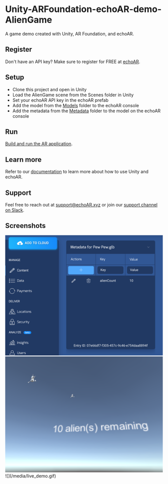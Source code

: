 # Unity-ARFoundation-echoAR-demo-AlienGame
A game demo created with Unity, AR Foundation, and echoAR.

## Register
Don't have an API key? Make sure to register for FREE at [echoAR](https://console.echoar.xyz/#/auth/register).

## Setup
* Clone this project and open in Unity
* Load the AlienGame scene from the Scenes folder in Unity
* Set your echoAR API key in the echoAR prefab
* Add the model from the [Models](/Models) folder to the echoAR console
* Add the metadata from the [Metadata](/Metadata) folder to the model on the echoAR console

## Run
[Build and run the AR application](https://docs.echoar.xyz/unity/adding-ar-capabilities#4-build-and-run-the-ar-application).

## Learn more
Refer to our [documentation](https://docs.echoar.xyz/unity/) to learn more about how to use Unity and echoAR.

## Support
Feel free to reach out at [support@echoAR.xyz](mailto:support@echoAR.xyz) or join our [support channel on Slack](https://join.slack.com/t/echoar/shared_invite/enQtNTg4NjI5NjM3OTc1LWU1M2M2MTNlNTM3NGY1YTUxYmY3ZDNjNTc3YjA5M2QyNGZiOTgzMjVmZWZmZmFjNGJjYTcxZjhhNzk3YjNhNjE).

## Screenshots
<img src="/media/console.png">
<img src="/media/still.png">
![](/media/live_demo.gif)
